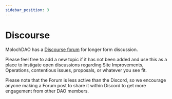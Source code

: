 ```yaml
---
sidebar_position: 3
---
```


# Discourse

MolochDAO has a [Discourse forum](https://forum.daohaus.club/c/moloch-rises/165) for longer form discussion.

Please feel free to add a new topic if it has not been added and use this as a place to instigate open discussions regarding Site Improvements, Operations, contentious issues, proposals, or whatever you see fit.

Please note that the Forum is less active than the Discord, so we encourage anyone making a Forum post to share it within Discord to get more engagement from other DAO members.
